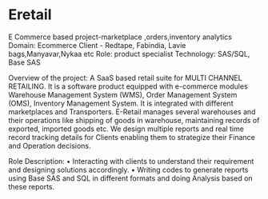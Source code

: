# Eretail
 E Commerce based project-marketplace ,orders,inventory analytics
Domain: Ecommerce
Client - Redtape, Fabindia, Lavie bags,Manyavar,Nykaa etc
Role: product specialist
Technology: SAS/SQL, Base SAS

Overview of the project: A SaaS based retail suite for MULTI CHANNEL RETAILING. It is a software product equipped with e-commerce modules Warehouse
Management System (WMS), Order Management System (OMS), Inventory Management System. It is integrated with  different marketplaces and  Transporters. 
E-Retail manages several warehouses and their operations like shipping of goods in warehouse, maintaining records of exported, imported goods etc.
We design multiple reports and real time record tracking details for Clients enabling them to strategize their Finance and Operation decisions. 

Role Description:
•	Interacting with clients to understand their requirement and designing solutions accordingly.
•	Writing codes to generate reports using Base SAS and SQL in different formats and doing Analysis based on these reports.
